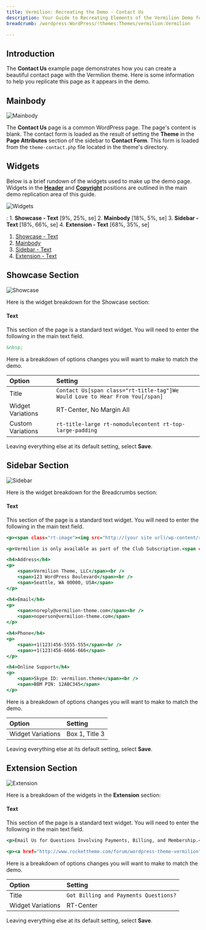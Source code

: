 ```yaml
---
title: Vermilion: Recreating the Demo - Contact Us
description: Your Guide to Recreating Elements of the Vermilion Demo for WordPress
breadcrumb: /wordpress:WordPress/!themes:Themes/vermilion:Vermilion

---
```


Introduction
-----

The **Contact Us** example page demonstrates how you can create a beautiful contact page with the Vermilion theme. Here is some information to help you replicate this page as it appears in the demo.

Mainbody
-----

![Mainbody](page_contactus_2.png)

The **Contact Us** page is a common WordPress page. The page's content is blank. The contact form is loaded as the result of setting the **Theme** in the **Page Attributes** section of the sidebar to **Contact Form**. This form is loaded from the `theme-contact.php` file located in the theme's directory.

Widgets
-----

Below is a brief rundown of the widgets used to make up the demo page. Widgets in the [**Header**](demo_header.md) and [**Copyright**](demo_copyright.md) positions are outlined in the main demo replication area of this guide.

![Widgets](page_contactus.png)

:   1. **Showcase - Text** [9%, 25%, se]
    2. **Mainbody** [18%, 5%, se]
    3. **Sidebar - Text** [18%, 66%, se]
    4. **Extension - Text** [68%, 35%, se]

1. [Showcase - Text](#showcase-section)
2. [Mainbody](#sidebar-section)
3. [Sidebar - Text](#sidebar-section)
4. [Extension - Text](#extension_section)

Showcase Section
-----

![Showcase](page_contactus_1.png)

Here is the widget breakdown for the Showcase section:

#### Text

This section of the page is a standard text widget. You will need to enter the following in the main text field.

~~~ .html
&nbsp;
~~~

Here is a breakdown of options changes you will want to make to match the demo.

| Option            | Setting                                                                      |
| :---------------- | :-----------------------------------------------------------                 |
| Title             | `Contact Us[span class="rt-title-tag"]We Would Love to Hear From You[/span]` |
| Widget Variations | RT-Center, No Margin All                                                     |
| Custom Variations | `rt-title-large rt-nomodulecontent rt-top-large-padding`                     |

Leaving everything else at its default setting, select **Save**.

Sidebar Section
-----

![Sidebar](assets/page_contactus_4.png)

Here is the widget breakdown for the Breadcrumbs section:

#### Text

This section of the page is a standard text widget. You will need to enter the following in the main text field.

~~~ .html
<p><span class="rt-image"><img src="http://(your site url)/wp-content/rockettheme/rt_vermilion_wp/pages/contact-us/img-01.jpg" alt="image" /></span></p>

<p>Vermilion is only available as part of the Club Subscription.<span class="hidden-tablet"> Please use the RocketLauncher to install an equivalent of the demo onto your site.</span></p>

<h4>Address</h4>
<p>
    <span>Vermilion Theme, LLC</span><br />
    <span>123 WordPress Boulevard</span><br />
    <span>Seattle, WA 00000, USA</span>
</p>

<h4>Email</h4>
<p>
    <span>noreply@vermilion-theme.com</span><br />
    <span>noperson@vermilion-theme.com</span>
</p>

<h4>Phone</h4>
<p>
    <span>+1(123)456-5555-555</span><br />
    <span>+1(123)456-6666-666</span>
</p>

<h4>Online Support</h4>
<p>
    <span>Skype ID: vermilion.theme</span><br />
    <span>BBM PIN: 12ABC345</span>
</p>
~~~

Here is a breakdown of options changes you will want to make to match the demo.

| Option            | Setting        |
| :---------------- | :---------     |
| Widget Variations | Box 1, Title 3 |

Leaving everything else at its default setting, select **Save**.

Extension Section
-----

![Extension](assets/page_contactus_5.png)

Here is a breakdown of the widgets in the **Extension** section:

#### Text

This section of the page is a standard text widget. You will need to enter the following in the main text field.

~~~ .html
<p>Email Us for Questions Involving Payments, Billing, and Membership.</p>

<p><a href="http://www.rockettheme.com/forum/wordpress-theme-vermilion" class="readon">Send Email</a></p>
~~~

Here is a breakdown of options changes you will want to make to match the demo.

| Option            | Setting                               |
| :---------------- | :--------------------                 |
| Title             | `Got Billing and Payments Questions?` |
| Widget Variations | RT-Center                             |

Leaving everything else at its default setting, select **Save**.